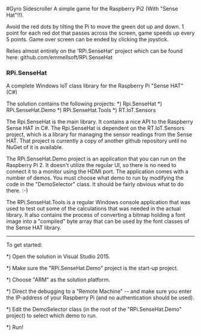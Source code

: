 #Gyro Sidescroller
A simple game for the Raspberry Pi2 (With "Sense Hat"!!).

Avoid the red dots by tilting the Pi to move the green dot up and down.
1 point for each red dot that passes across the screen, game speeds up every 5 points.
Game over screen can be ended by clicking the joystick.

Relies almost entirely on the 'RPi.SenseHat' project which can be found here: github.com/emmellsoft/RPi.SenseHat


### RPi.SenseHat
A complete Windows IoT class library for the Raspberry Pi "Sense HAT" (C#)

The solution contains the following projects:
*) Rpi.SenseHat
*) RPi.SenseHat.Demo
*) RPi.SenseHat.Tools
*) RT.IoT.Sensors

The Rpi.SenseHat is the main library. It contains a nice API to the Raspberry Sense HAT in C#.
The Rpi.SenseHat is dependent on the RT.IoT.Sensors project, which is a library for managing the sensor readings from the Sense HAT. That project is currently a copy of another github repository until no NuGet of it is available.

The RPi.SenseHat.Demo project is an application that you can run on the Raspberry Pi 2. It doesn't utilize the regular UI, so there is no need to connect it to a monitor using the HDMI port.
The application comes with a number of demos.
You must choose what demo to run by modifying the code in the "DemoSelector" class. It should be fairly obvious what to do there. :-)


The RPi.SenseHat.Tools is a regular Windows console application that was used to test out some of the calculations that was needed in the actual library.
It also contains the process of converting a bitmap holding a font image into a "compiled" byte array that can be used by the font classes of the Sense HAT library.


************************
To get started:

*) Open the solution in Visual Studio 2015.

*) Make sure the "RPi.SenseHat.Demo" project is the start-up project.

*) Choose "ARM" as the solution platform.

*) Direct the debugging to a "Remote Machine" -- and make sure you enter the IP-address of your Raspberry Pi (and no authentication should be used).

*) Edit the DemoSelector class (in the root of the "RPi.SenseHat.Demo" project) to select which demo to run.

*) Run!